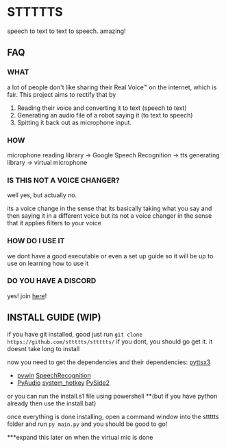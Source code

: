 
# STTTTTS

speech to text to text to speech. amazing!

## FAQ

### WHAT

a lot of people don't like sharing their Real Voice™ on the internet, which is fair. This project aims to rectify that by
1. Reading their voice and converting it to text (speech to text)
2. Generating an audio file of a robot saying it (to text to speech)
3. Spitting it back out as microphone input.

### HOW

microphone reading library -> Google Speech Recognition -> tts generating library -> virtual microphone

### IS THIS NOT A VOICE CHANGER?

well yes, but actually no.

its a voice change in the sense that its basically taking what you say and then saying it in a different voice but its not a voice changer in the sense that it applies filters to your voice

### HOW DO I USE IT

we dont have a good executable or even a set up guide so it will be up to use on learning how to use it

### DO YOU HAVE A DISCORD

yes! join [here](https://discord.gg/4Ru6SRasJB)!

## INSTALL GUIDE (WIP)

if you have git installed, good just run
```git clone https://github.com/sttttts/sttttts/```
if you dont, you should go get it. it doesnt take long to install


now you need to get the dependencies and their dependencies:
[pyttsx3](https://pypi.org/project/pyttsx3/)
- [pywin](https://pypi.org/project/pywin/)
[SpeechRecognition](https://pypi.org/project/SpeechRecognition/)
- [PyAudio](https://pypi.org/project/PyAudio/)
[system_hotkey](https://pypi.org/project/system_hotkey/)
[PySide2](https://pypi.org/project/PySide2/)

or you can run the install.s1 file using powershell **(but if you have python already then use the install.bat)

once everything is done installing, open a command window into the sttttts folder and run
```py main.py``` and you should be good to go!

***expand this later on when the virtual mic is done
